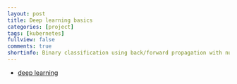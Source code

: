 ```yaml
---
layout: post
title: Deep learning basics
categories: [project]
tags: [kubernetes]
fullview: false
comments: true
shortinfo: Binary classification using back/forward propagation with numpy
---
```


- [deep learning](https://jnuho.github.io/articles/deep_learning.html)